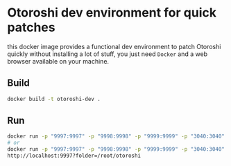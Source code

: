 # Otoroshi dev environment for quick patches

this docker image provides a functional dev environment to patch Otoroshi quickly without installing a lot of stuff, you just need `Docker` and a web browser available on your machine.

## Build

```sh
docker build -t otoroshi-dev .
```

## Run

```sh 
docker run -p "9997:9997" -p "9998:9998" -p "9999:9999" -p "3040:3040" -v "$(pwd)/oto:/root/otoroshi" -it otoroshi-dev 
# or
docker run -p "9997:9997" -p "9998:9998" -p "9999:9999" -p "3040:3040" -it otoroshi-dev 
http://localhost:9997?folder=/root/otoroshi
```
